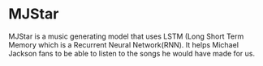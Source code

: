 # MJStar

MJStar is a music generating model that uses LSTM (Long Short Term Memory which is a Recurrent Neural Network(RNN). It helps Michael Jackson fans to be able to listen to the songs he would have made for us.
